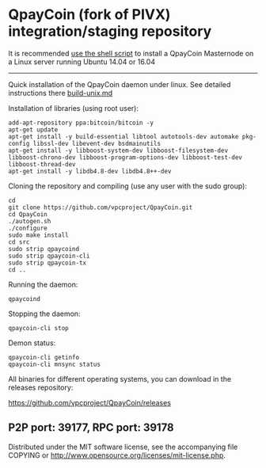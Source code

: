 QpayCoin (fork of PIVX) integration/staging repository
======================================


It is recommended [use the shell script](https://github.com/vpcproject/vpcinstall) to install a QpayCoin Masternode on a Linux server running Ubuntu 14.04 or 16.04

***

Quick installation of the QpayCoin daemon under linux. See detailed instructions there [build-unix.md](build-unix.md)

Installation of libraries (using root user):

    add-apt-repository ppa:bitcoin/bitcoin -y
    apt-get update
    apt-get install -y build-essential libtool autotools-dev automake pkg-config libssl-dev libevent-dev bsdmainutils
    apt-get install -y libboost-system-dev libboost-filesystem-dev libboost-chrono-dev libboost-program-options-dev libboost-test-dev libboost-thread-dev
    apt-get install -y libdb4.8-dev libdb4.8++-dev

Cloning the repository and compiling (use any user with the sudo group):

    cd
    git clone https://github.com/vpcproject/QpayCoin.git
    cd QpayCoin
    ./autogen.sh
    ./configure
    sudo make install
    cd src
    sudo strip qpaycoind
    sudo strip qpaycoin-cli
    sudo strip qpaycoin-tx
    cd ..

Running the daemon:

    qpaycoind 

Stopping the daemon:

    qpaycoin-cli stop

Demon status:

    qpaycoin-cli getinfo
    qpaycoin-cli mnsync status

All binaries for different operating systems, you can download in the releases repository:

https://github.com/vpcproject/QpayCoin/releases

P2P port: 39177, RPC port: 39178
-
Distributed under the MIT software license, see the accompanying file COPYING or http://www.opensource.org/licenses/mit-license.php.
